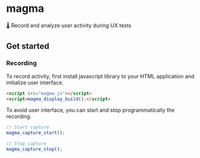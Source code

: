 # magma
🌡️ Record and analyze user activity during UX tests

## Get started

### Recording

To record activity, first install javascript library to your HTML application and initialize user interface.
```html
<script src="magma.js"></script>
<script>magma_display_build();</script>
```

To avoid user interface, you can start and stop programmatically the recording.
```js
// Start capture
magma_capture_start();

// Stop capture
magma_capture_stop();
```
